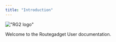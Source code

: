 ```yaml
---
title: "Introduction"
---
```


!["RG2 logo"](/img/rg2-180-180.png)

Welcome to the Routegadget User documentation.


